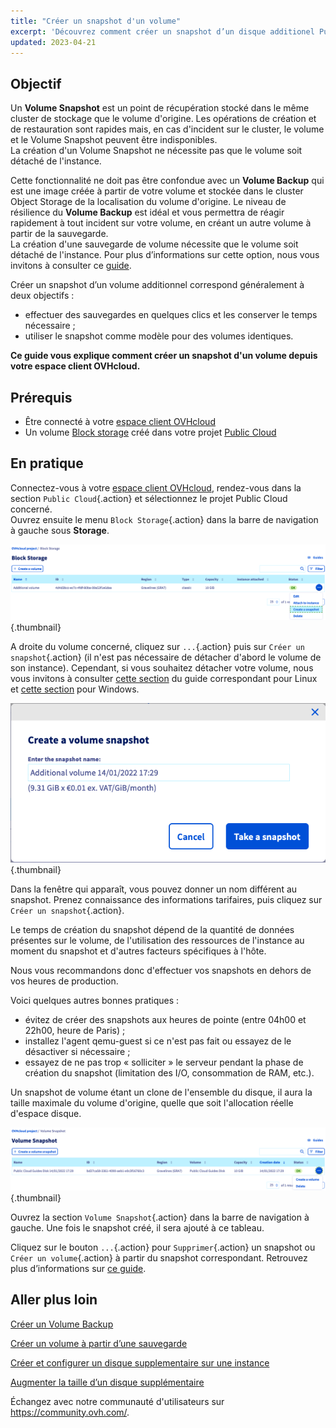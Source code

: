 ```yaml
---
title: "Créer un snapshot d'un volume"
excerpt: 'Découvrez comment créer un snapshot d’un disque additionel Public Cloud'
updated: 2023-04-21
---
```


## Objectif

Un **Volume Snapshot** est un point de récupération stocké dans le même cluster de stockage que le volume d'origine. Les opérations de création et de restauration sont rapides mais, en cas d'incident sur le cluster, le volume et le Volume Snapshot peuvent être indisponibles.<br>
La création d'un Volume Snapshot ne nécessite pas que le volume soit détaché de l'instance.

Cette fonctionnalité ne doit pas être confondue avec un **Volume Backup** qui est une image créée à partir de votre volume et stockée dans le cluster Object Storage de la localisation du volume d'origine.
Le niveau de résilience du **Volume Backup** est idéal et vous permettra de réagir rapidement à tout incident sur votre volume, en créant un autre volume à partir de la sauvegarde.<br>
La création d'une sauvegarde de volume nécessite que le volume soit détaché de l'instance. Pour plus d’informations sur cette option, nous vous invitons à consulter ce [guide](/pages/public_cloud/compute/volume-backup).

Créer un snapshot d’un volume additionnel correspond généralement à deux objectifs :

- effectuer des sauvegardes en quelques clics et les conserver le temps nécessaire ;
- utiliser le snapshot comme modèle pour des volumes identiques.

**Ce guide vous explique comment créer un snapshot d'un volume depuis votre espace client OVHcloud.**

## Prérequis

- Être connecté à votre [espace client OVHcloud](https://ca.ovh.com/auth/?action=gotomanager&from=https://www.ovh.com/ca/fr/&ovhSubsidiary=qc)
- Un volume [Block storage](/pages/public_cloud/compute/create_and_configure_an_additional_disk_on_an_instance) créé dans votre projet [Public Cloud](https://www.ovhcloud.com/fr-ca/public-cloud/)

## En pratique

Connectez-vous à votre [espace client OVHcloud](https://ca.ovh.com/auth/?action=gotomanager&from=https://www.ovh.com/ca/fr/&ovhSubsidiary=qc), rendez-vous dans la section `Public Cloud`{.action} et sélectionnez le projet Public Cloud concerné.
<br>Ouvrez ensuite le menu `Block Storage`{.action} dans la barre de navigation à gauche sous **Storage**.

![Volume Snapshot](images/volume_snapshot01.png){.thumbnail}

A droite du volume concerné, cliquez sur `...`{.action} puis sur `Créer un snapshot`{.action} (il n'est pas nécessaire de détacher d'abord le volume de son instance). Cependant, si vous souhaitez détacher votre volume, nous vous invitons à consulter [cette section](/pages/platform/public-cloud/create_and_configure_an_additional_disk_on_an_instance#sous-linux) du guide correspondant pour Linux et  [cette section](/pages/platform/public-cloud/create_and_configure_an_additional_disk_on_an_instance#sous-windows) pour Windows.

![Volume Snapshot](images/volume_snapshot02.png){.thumbnail}

Dans la fenêtre qui apparaît, vous pouvez donner un nom différent au snapshot. Prenez connaissance des informations tarifaires, puis cliquez sur `Créer un snapshot`{.action}.

Le temps de création du snapshot dépend de la quantité de données présentes sur le volume, de l'utilisation des ressources de l'instance au moment du snapshot et d'autres facteurs spécifiques à l'hôte.

Nous vous recommandons donc d'effectuer vos snapshots en dehors de vos heures de production.

Voici quelques autres bonnes pratiques :

- évitez de créer des snapshots aux heures de pointe (entre 04h00 et 22h00, heure de Paris) ;
- installez l'agent qemu-guest si ce n'est pas fait ou essayez de le désactiver si nécessaire ;
- essayez de ne pas trop « solliciter » le serveur pendant la phase de création du snapshot (limitation des I/O, consommation de RAM, etc.).

Un snapshot de volume étant un clone de l'ensemble du disque, il aura la taille maximale du volume d'origine, quelle que soit l'allocation réelle d'espace disque.

![Volume Snapshot](images/volume_snapshot03.png){.thumbnail}

Ouvrez la section `Volume Snapshot`{.action} dans la barre de navigation à gauche. Une fois le snapshot créé, il sera ajouté à ce tableau.

Cliquez sur le bouton `...`{.action} pour `Supprimer`{.action} un snapshot ou `Créer un volume`{.action} à partir du snapshot correspondant. Retrouvez plus d’informations sur [ce guide](/pages/public_cloud/compute/create-volume-from-snapshot).

## Aller plus loin

[Créer un Volume Backup](/pages/public_cloud/compute/volume-backup)

[Créer un volume à partir d’une sauvegarde](/pages/public_cloud/compute/create-volume-from-snapshot)

[Créer et configurer un disque supplementaire sur une instance](/pages/public_cloud/compute/create_and_configure_an_additional_disk_on_an_instance)

[Augmenter la taille d’un disque supplémentaire](/pages/public_cloud/compute/increase_the_size_of_an_additional_disk)

Échangez avec notre communauté d'utilisateurs sur <https://community.ovh.com/>.